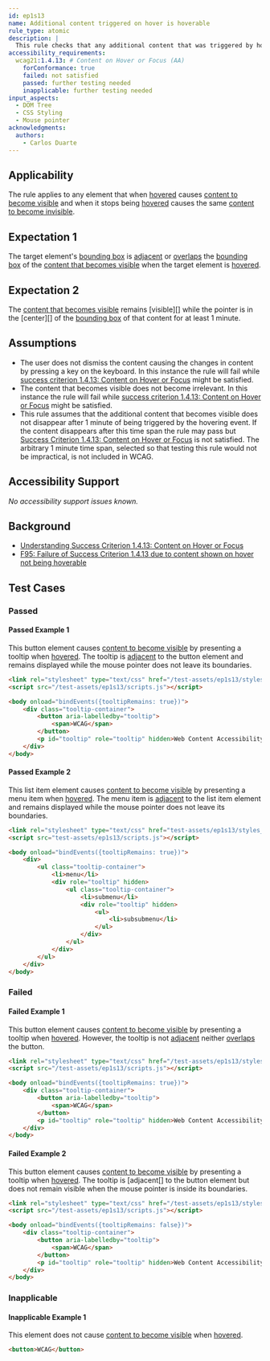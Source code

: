 ```yaml
---
id: ep1s13
name: Additional content triggered on hover is hoverable
rule_type: atomic
description: |
  This rule checks that any additional content that was triggered by hovering an element can be reached from that element and remains available to the user while the mouse pointer is over the element or the additional content
accessibility_requirements:
  wcag21:1.4.13: # Content on Hover or Focus (AA)
    forConformance: true
    failed: not satisfied
    passed: further testing needed
    inapplicable: further testing needed
input_aspects:
  - DOM Tree
  - CSS Styling
  - Mouse pointer
acknowledgments:
  authors:
    - Carlos Duarte
---
```


## Applicability

The rule applies to any element that when [hovered][] causes [content to become visible][content that becomes visible] and when it stops being [hovered][] causes the same [content to become invisible][content that becomes invisible].

## Expectation 1

The target element's [bounding box][] is [adjacent][] or [overlaps][] the [bounding box][] of the [content that becomes visible][] when the target element is [hovered][].

## Expectation 2

The [content that becomes visible][] remains [visible][] while the pointer is in the [center][] of the [bounding box][] of that content for at least 1 minute.

## Assumptions

- The user does not dismiss the content causing the changes in content by pressing a key on the keyboard. In this instance the rule will fail while [success criterion 1.4.13: Content on Hover or Focus][sc1.4.13] might be satisfied.
- The content that becomes visible does not become irrelevant. In this instance the rule will fail while [success criterion 1.4.13: Content on Hover or Focus][sc1.4.13] might be satisfied.
- This rule assumes that the additional content that becomes visible does not disappear after 1 minute of being triggered by the hovering event. If the content disappears after this time span the rule may pass but [Success Criterion 1.4.13: Content on Hover or Focus][sc1.4.13] is not satisfied. The arbitrary 1 minute time span, selected so that testing this rule would not be impractical, is not included in WCAG.

## Accessibility Support

_No accessibility support issues known._

## Background

- [Understanding Success Criterion 1.4.13: Content on Hover or Focus][sc1.4.13]
- [F95: Failure of Success Criterion 1.4.13 due to content shown on hover not being hoverable](https://www.w3.org/WAI/WCAG21/Techniques/failures/F95)

## Test Cases

### Passed

#### Passed Example 1

This button element causes [content to become visible][content that becomes visible] by presenting a tooltip when [hovered][]. The tooltip is [adjacent][] to the button element and remains displayed while the mouse pointer does not leave its boundaries.

```html
<link rel="stylesheet" type="text/css" href="/test-assets/ep1s13/styles.css" />
<script src="/test-assets/ep1s13/scripts.js"></script>

<body onload="bindEvents({tooltipRemains: true})">
	<div class="tooltip-container">
		<button aria-labelledby="tooltip">
			<span>WCAG</span>
		</button>
		<p id="tooltip" role="tooltip" hidden>Web Content Accessibility Guidelines</p>
	</div>
</body>
```

#### Passed Example 2

This list item element causes [content to become visible][content that becomes visible] by presenting a menu item when [hovered][]. The menu item is [adjacent][] to the list item element and remains displayed while the mouse pointer does not leave its boundaries.

```html
<link rel="stylesheet" type="text/css" href="test-assets/ep1s13/styles_menu.css" />
<script src="test-assets/ep1s13/scripts.js"></script>

<body onload="bindEvents({tooltipRemains: true})">
	<div>
		<ul class="tooltip-container">
			<li>menu</li>
			<div role="tooltip" hidden>
				<ul class="tooltip-container">
					<li>submenu</li>
					<div role="tooltip" hidden>
						<ul>
							<li>subsubmenu</li>
						</ul>
					</div>
				</ul>
			</div>
		</ul>
	</div>
</body>
```

### Failed

#### Failed Example 1

This button element causes [content to become visible][content that becomes visible] by presenting a tooltip when [hovered][]. However, the tooltip is not [adjacent][] neither [overlaps][] the button.

```html
<link rel="stylesheet" type="text/css" href="/test-assets/ep1s13/stylesbad.css" />
<script src="/test-assets/ep1s13/scripts.js"></script>

<body onload="bindEvents({tooltipRemains: true})">
	<div class="tooltip-container">
		<button aria-labelledby="tooltip">
			<span>WCAG</span>
		</button>
		<p id="tooltip" role="tooltip" hidden>Web Content Accessibility Guidelines</p>
	</div>
</body>
```

#### Failed Example 2

This button element causes [content to become visible][content that becomes visible] by presenting a tooltip when [hovered][]. The tooltip is [adjacent[] to the button element but does not remain visible when the mouse pointer is inside its boundaries.

```html
<link rel="stylesheet" type="text/css" href="/test-assets/ep1s13/styles.css" />
<script src="/test-assets/ep1s13/scripts.js"></script>

<body onload="bindEvents({tooltipRemains: false})">
	<div class="tooltip-container">
		<button aria-labelledby="tooltip">
			<span>WCAG</span>
		</button>
		<p id="tooltip" role="tooltip" hidden>Web Content Accessibility Guidelines</p>
	</div>
</body>
```

### Inapplicable

#### Inapplicable Example 1

This element does not cause [content to become visible][content that becomes visible] when [hovered][].

```html
<button>WCAG</button>
```

[adjacent]: #adjacent 'Definition of adjacent'
[bounding box]: https://www.w3.org/TR/css-ui-3/#valdef-box-sizing-border-box
[content that becomes invisible]: #content-that-becomes-invisible 'Definition of content that becomes invisible'
[content that becomes visible]: #content-that-becomes-visible 'Definition of content that becomes visible'
[hovered]: #hovered 'Definition of hovered'
[overlaps]: #overlap 'Definition of overlap'
[sc1.4.13]: https://www.w3.org/WAI/WCAG21/Understanding/content-on-hover-or-focus.html 'Understanding Success Criterion 1.4.13: Content on Hover or Focus, July 24, 2020'

